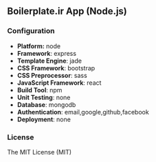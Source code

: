 ## Boilerplate.ir App (Node.js)

### Configuration
- **Platform:** node
- **Framework**: express
- **Template Engine**: jade
- **CSS Framework**: bootstrap
- **CSS Preprocessor**: sass
- **JavaScript Framework**: react
- **Build Tool**: npm
- **Unit Testing**: none
- **Database**: mongodb
- **Authentication**: email,google,github,facebook
- **Deployment**: none

### License
The MIT License (MIT)